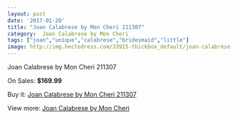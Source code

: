 ```yaml
---
layout: post
date: '2017-01-20'
title: "Joan Calabrese by Mon Cheri 211307"
category:  Joan Calabrese by Mon Cheri
tags: ["joan","unique","calabrese","bridesmaid","little"]
image: http://img.hectodress.com/33915-thickbox_default/joan-calabrese-by-mon-cheri-211307.jpg
---
```

Joan Calabrese by Mon Cheri 211307

On Sales: **$169.99**
<a href="https://www.hectodress.com/-joan-calabrese-by-mon-cheri/15686-joan-calabrese-by-mon-cheri-211307.html"><amp-img layout="responsive" width="600" height="600" src="//img.hectodress.com/33915-thickbox_default/joan-calabrese-by-mon-cheri-211307.jpg" alt="Joan Calabrese by Mon Cheri 211307 0" /></a>

Buy it: [Joan Calabrese by Mon Cheri 211307](https://www.hectodress.com/-joan-calabrese-by-mon-cheri/15686-joan-calabrese-by-mon-cheri-211307.html "Joan Calabrese by Mon Cheri 211307")

View more: [ Joan Calabrese by Mon Cheri](https://www.hectodress.com/285--joan-calabrese-by-mon-cheri " Joan Calabrese by Mon Cheri")